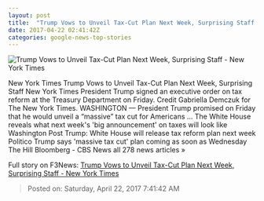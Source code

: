 ```yaml
---
layout: post
title:  "Trump Vows to Unveil Tax-Cut Plan Next Week, Surprising Staff - New York Times"
date: 2017-04-22 02:41:42Z
categories: google-news-top-stories
---
```


![Trump Vows to Unveil Tax-Cut Plan Next Week, Surprising Staff - New York Times](https://static01.nyt.com/images/2017/04/22/us/22TRUMP-01/22TRUMP-01-facebookJumbo.jpg)

New York Times Trump Vows to Unveil Tax-Cut Plan Next Week, Surprising Staff New York Times President Trump signed an executive order on tax reform at the Treasury Department on Friday. Credit Gabriella Demczuk for The New York Times. WASHINGTON — President Trump promised on Friday that he would unveil a “massive” tax cut for Americans ... The White House reveals what next week's 'big announcement' on taxes will look like Washington Post Trump: White House will release tax reform plan next week Politico Trump says 'massive tax cut' plan coming as soon as Wednesday The Hill Bloomberg - CBS News all 278 news articles »


Full story on F3News: [Trump Vows to Unveil Tax-Cut Plan Next Week, Surprising Staff - New York Times](http://www.f3nws.com/n/aefsWJ)

> Posted on: Saturday, April 22, 2017 7:41:42 AM

